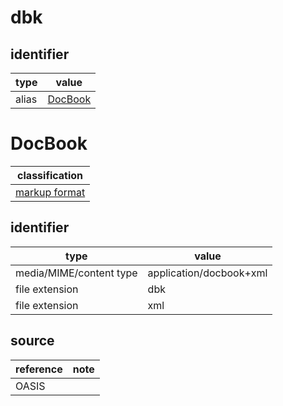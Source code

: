 # dbk

## identifier
| type              | value
| ----------------- | -----
| alias             | [DocBook](#DocBook)

# DocBook
| classification
| --------------
| [markup format](markup.md)

## identifier
| type                    | value
| ----------------------- | -----
| media/MIME/content type | application/docbook+xml
| file extension          | dbk
| file extension          | xml

## source
| reference | note
| --------- | ----
| OASIS
